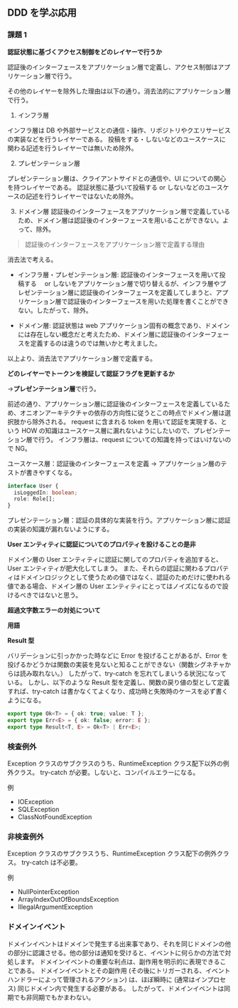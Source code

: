 ## DDD を学ぶ応用

### 課題 1

**認証状態に基づくアクセス制御をどのレイヤーで行うか**

認証後のインターフェースをアプリケーション層で定義し、アクセス制御はアプリケーション層で行う。

その他のレイヤーを除外した理由は以下の通り。消去法的にアプリケーション層で行う。

1. インフラ層

インフラ層は DB や外部サービスとの通信・操作、リポジトリやクエリサービスの実装などを行うレイヤーである。
投稿をする・しないなどのユースケースに関わる記述を行うレイヤーでは無いため除外。

2. プレゼンテーション層

プレゼンテーション層は、クライアントサイドとの通信や、UI についての関心を持つレイヤーである。
認証状態に基づいて投稿する or しないなどのユースケースの記述を行うレイヤーではないため除外。

3. ドメイン層
   認証後のインターフェースをアプリケーション層で定義しているため、ドメイン層は認証後のインターフェースを用いることができない。よって、除外。

> 認証後のインターフェースをアプリケーション層で定義する理由

消去法で考える。

- インフラ層・プレゼンテーション層:
  認証後のインターフェースを用いて投稿する　 or しないをアプリケーション層で切り替えるが、インフラ層やプレゼンテーション層に認証後のインターフェースを定義してしまうと、アプリケーション層で認証後のインターフェースを用いた処理を書くことができない。したがって、除外。

- ドメイン層:
  認証状態は web アプリケーション固有の概念であり、ドメインには存在しない概念だと考えたため、ドメイン層に認証後のインターフェースを定義するのは違うのでは無いかと考えました。

以上より、消去法でアプリケーション層で定義する。

**どのレイヤーでトークンを検証して認証フラグを更新するか**

→**プレゼンテーション層**で行う。

前述の通り、アプリケーション層に認証後のインターフェースを定義しているため、オニオンアーキテクチャの依存の方向性に従うとこの時点でドメイン層は選択肢から除外される。
request に含まれる token を用いて認証を実現する、という HOW の知識はユースケース層に漏れないようにしたいので、プレゼンテーション層で行う。
インフラ層は、request についての知識を持ってはいけないので NG。

ユースケース層：認証後のインターフェースを定義 → アプリケーション層のテストが書きやすくなる。

```ts
interface User {
  isLoggedIn: boolean;
  role: Role[];
}
```

プレゼンテーション層：認証の具体的な実装を行う。アプリケーション層に認証の実装の知識が漏れないようにする。

**User エンティティに認証についてのプロパティを設けることの是非**

ドメイン層の User エンティティに認証に関してのプロパティを追加すると、User エンティティが肥大化してしまう。
また、それらの認証に関わるプロパティはドメインロジックとして使うための値ではなく、認証のためだけに使われる値である場合、ドメイン層の User エンティティにとってはノイズになるので設けるべきではないと思う。

**超過文字数エラーの対処について**

**用語**

**Result 型**

バリデーションに引っかかった時などに Error を投げることがあるが、Error を投げるかどうかは関数の実装を見ないと知ることができない（関数シグネチャからは読み取れない。）
したがって、try-catch を忘れてしまいうる状況になっている。
しかし、以下のような Result 型を定義し、関数の戻り値の型として定義すれば、try-catch は書かなくてよくなり、成功時と失敗時のケースを必ず書くようになる。

```ts
export type Ok<T> = { ok: true; value: T };
export type Err<E> = { ok: false; error: E };
export type Result<T, E> = Ok<T> | Err<E>;
```

### 検査例外

Exception クラスのサブクラスのうち、RuntimeException クラス配下以外の例外クラス。
try-catch が必要。しないと、コンパイルエラーになる。

例

- IOException
- SQLException
- ClassNotFoundException

### 非検査例外

Exception クラスのサブクラスうち、RuntimeException クラス配下の例外クラス。
try-catch は不必要。

例

- NullPointerException
- ArrayIndexOutOfBoundsException
- IllegalArgumentException

### ドメインイベント

ドメインイベントはドメインで発生する出来事であり、それを同じドメインの他の部分に認識させる。他の部分は通知を受けると、イベントに何らかの方法で対処します。
ドメインイベントの重要な利点は、副作用を明示的に表現できることである。
ドメインイベントとその副作用 (その後にトリガーされる、イベント ハンドラーによって管理されるアクション) は、ほぼ瞬時に (通常はインプロセス) 同じドメイン内で発生する必要がある。 したがって、ドメインイベントは同期でも非同期でもかまわない。
